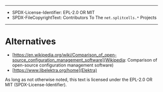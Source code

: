----
* SPDX-License-Identifier: EPL-2.0 OR MIT
* SPDX-FileCopyrightText: Contributors To The `net.splitcells.*` Projects
----
# Alternatives
* [https://en.wikipedia.org/wiki/Comparison_of_open-source_configuration_management_software](Wikipedia: Comparison of open-source configuration management software)
* [https://www.libelektra.org/home](Elektra)

As long as not otherwise noted,
this text is licensed under the EPL-2.0 OR MIT (SPDX-License-Identifier).
